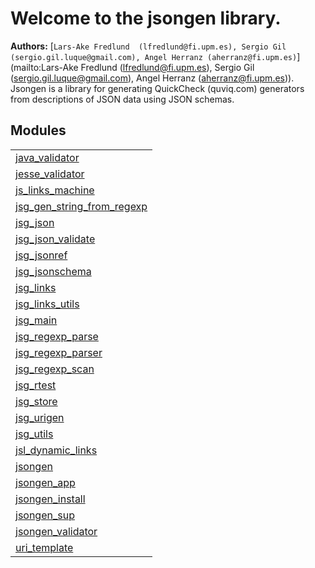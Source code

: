 

# Welcome to the jsongen library. #

__Authors:__ [`Lars-Ake Fredlund  (lfredlund@fi.upm.es), Sergio Gil (sergio.gil.luque@gmail.com), Angel Herranz (aherranz@fi.upm.es)`](mailto:Lars-Ake Fredlund  (lfredlund@fi.upm.es), Sergio Gil (sergio.gil.luque@gmail.com), Angel Herranz (aherranz@fi.upm.es)).
Jsongen is a library for generating QuickCheck (quviq.com) generators from descriptions of JSON data using JSON schemas.

## Modules ##


<table width="100%" border="0" summary="list of modules">
<tr><td><a href="java_validator.md" class="module">java_validator</a></td></tr>
<tr><td><a href="jesse_validator.md" class="module">jesse_validator</a></td></tr>
<tr><td><a href="js_links_machine.md" class="module">js_links_machine</a></td></tr>
<tr><td><a href="jsg_gen_string_from_regexp.md" class="module">jsg_gen_string_from_regexp</a></td></tr>
<tr><td><a href="jsg_json.md" class="module">jsg_json</a></td></tr>
<tr><td><a href="jsg_json_validate.md" class="module">jsg_json_validate</a></td></tr>
<tr><td><a href="jsg_jsonref.md" class="module">jsg_jsonref</a></td></tr>
<tr><td><a href="jsg_jsonschema.md" class="module">jsg_jsonschema</a></td></tr>
<tr><td><a href="jsg_links.md" class="module">jsg_links</a></td></tr>
<tr><td><a href="jsg_links_utils.md" class="module">jsg_links_utils</a></td></tr>
<tr><td><a href="jsg_main.md" class="module">jsg_main</a></td></tr>
<tr><td><a href="jsg_regexp_parse.md" class="module">jsg_regexp_parse</a></td></tr>
<tr><td><a href="jsg_regexp_parser.md" class="module">jsg_regexp_parser</a></td></tr>
<tr><td><a href="jsg_regexp_scan.md" class="module">jsg_regexp_scan</a></td></tr>
<tr><td><a href="jsg_rtest.md" class="module">jsg_rtest</a></td></tr>
<tr><td><a href="jsg_store.md" class="module">jsg_store</a></td></tr>
<tr><td><a href="jsg_urigen.md" class="module">jsg_urigen</a></td></tr>
<tr><td><a href="jsg_utils.md" class="module">jsg_utils</a></td></tr>
<tr><td><a href="jsl_dynamic_links.md" class="module">jsl_dynamic_links</a></td></tr>
<tr><td><a href="jsongen.md" class="module">jsongen</a></td></tr>
<tr><td><a href="jsongen_app.md" class="module">jsongen_app</a></td></tr>
<tr><td><a href="jsongen_install.md" class="module">jsongen_install</a></td></tr>
<tr><td><a href="jsongen_sup.md" class="module">jsongen_sup</a></td></tr>
<tr><td><a href="jsongen_validator.md" class="module">jsongen_validator</a></td></tr>
<tr><td><a href="uri_template.md" class="module">uri_template</a></td></tr></table>

